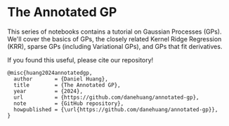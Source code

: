 # The Annotated GP

This series of notebooks contains a tutorial on Gaussian Processes (GPs).
We'll cover the basics of GPs, the closely related Kernel Ridge Regression (KRR),
sparse GPs (including Variational GPs), and GPs that fit derivatives.

If you found this useful, please cite our repository!
```
@misc{huang2024annotatedgp,
  author       = {Daniel Huang},
  title        = {The Annotated GP},
  year         = {2024},
  url          = {https://github.com/danehuang/annotated-gp},
  note         = {GitHub repository},
  howpublished = {\url{https://github.com/danehuang/annotated-gp}},
}
```
